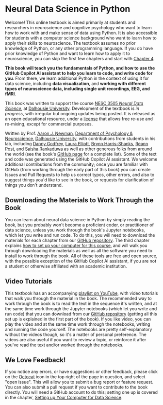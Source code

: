 # Neural Data Science in Python

Welcome! This online textbook is aimed primarily at students and researchers in neuroscience and cognitive psychology who want to learn how to work with and make sense of data using Python. It is also accessible for students with a computer science background who want to learn how to apply their skills to neuroscience. The textbook assumes no prior knowledge of Python, or any other programming language. If you do have prior knowledge of Python and want to learn how to apply it to neuroscience, you can skip the first few chapters and start with [Chapter 4](./4-viz/introduction.md).

**This book will teach you the fundamentals of Python, and how to use the GitHub Copilot AI assistant to help you learn to code, and write code for you**. From there, we learn additional Python in the context of using it for data science, including **data visualization**, and **working with different types of neuroscience data, including single unit recordings, EEG, and fMRI**.

This book was written to support the course [NESC 3505 *Neural Data Science*](https://neural-data-science.github.io/NESC_3505/), at [Dalhousie University](https://dal.ca). Development of the textbook is *in progress*, with irregular but ongoing updates being posted. It is released as an open educational resource, under a [license](https://creativecommons.org/licenses/by-nc-sa/4.0/) that allows free re-use and re-mixing, except for commercial purposes.

Written by Prof. [Aaron J. Newman](https://aaronjnewman.com/), [Department of Psychology & Neuroscience](https://www.dal.ca/faculty/science/psychology_neuroscience), [Dalhousie University](https://dal.ca), with contributions from students in his lab, including [Danny Godfrey](https://github.com/Balkazar), [Laura Elliott](https://github.com/lauraelliott210), [Brynn Harris-Shanks](https://github.com/brynnhs), [Reann Post](https://github.com/reannpost), and [Saisha Rankaduwa](https://github.com/saisha-r) as well as other generous folks from around the world (see the book's [GitHub page](https://github.com/neural-data-science/NESC_3505_textbook) for a complete list). Some of the text and code was generated using the GitHub Copilot AI assistant. We welcome additional contributions from the community; once you are familiar with GitHub (from working through the early part of this book) you can create Issues and Pull Requests to help us correct typos, other errors, and also to suggest things you'd like to see in the book, or requests for clarification of things you don't understand.

## Downloading the Materials to Work Through the Book

You can learn about neural data science in Python by simply reading the book, but you probably won't become a proficient coder, or practitioner of data science, unless you work through the book's Jupyter notebooks, which let you write and run code. To do this, you will need to download the materials for each chapter from our [GitHub repository](https://github.com/neural-data-science). The third chapter explains [how to set up your computer for this course](./2b-setup/introduction.html), and will walk you through downloading the materials as well as all the software you need to install to work through the book. All of these tools are free and open source, with the possible exception of the GitHub Copilot AI assistant, if you are not a student or otherwise affiliated with an academic institution.

## Video Tutorials

This textbook has an accompanying [playlist on YouTube](https://www.youtube.com/playlist?list=PLtfEWMIgWS22MMZjPIzBRE2cHhMcvEKwp), with video tutorials that walk you through the material in the book. The recommended way to work through the book is to read the text in the sequence it's written, and at the same time work through the Jupyter notebooks (which let you write and run code) that you can download from our [GitHub repository](https://github.com/neural-data-science) (getting all this set up is explained in the first part of the book). If you like video, you can play the video and at the same time work through the notebooks, writing and running the code yourself. The notebooks are pretty self-explanatory without the videos though, so it's a matter of personal preference. The videos are also useful if you want to review a topic, or reinforce it after you've read the text and/or worked through the notebooks.

## We Love Feedback!

If you notice any errors, or have suggestions or other feedback, please click on the [Octocat](https://github.com/octocat) icon in the top right of the page in question, and select "open issue". This will allow you to submit a bug report or feature request. You can also submit a pull request if you want to contribute to the book directly. You will need a GitHub account to do this; setting one up is covered in the chapter, [Setting up Your Computer for Data Science](./2b-setup/github.md).
